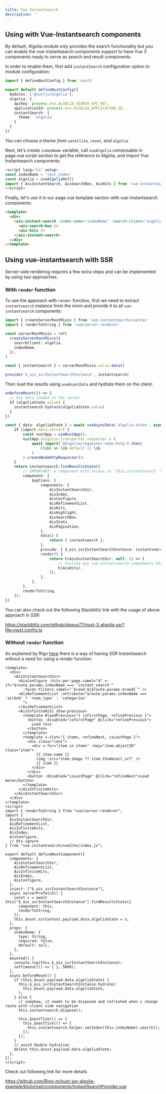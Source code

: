 ```yaml
---
title: Vue Instantsearch
description: ''
---
```


## Using with Vue-Instantsearch components

By default, Algolia module only provides the search functionality but you can enable the vue-instantsearch components support to have Vue 3 components ready to serve as search and result components.

In order to enable them, first add `instantSearch` configuration option to module configuration:

```ts
import { defineNuxtConfig } from 'nuxt3'

export default defineNuxtConfig({
  modules: ['@nuxtjs/algolia'],
  algolia: {
    apiKey: process.env.ALGOLIA_SEARCH_API_KEY,
    applicationId: process.env.ALGOLIA_APPLICATION_ID,
    instantSearch: {
      theme: 'algolia'
    }
  }
})
```

*You can choose a theme from `satellite`, `reset`, and `algolia`*

Next, let's create `indexName` variable, call `useAlgolia` composable in page.vue script section to get the reference to Algolia, and import Vue Instantsearch components:

```ts
<script lang="ts" setup>
const indexName = 'test_index' 
const algolia = useAlgoliaRef()
import { AisInstantSearch, AisSearchBox, AisHits } from 'vue-instantsearch/vue3/es'
</script>
```

Finally, let's use it in our page.vue template section with vue-instantsearch components:

```html
<template>
  <div>
    <ais-instant-search :index-name="indexName" :search-client="algolia">
      <ais-search-box />
      <ais-hits />
    </ais-instant-search>
  </div>
</template>
```

## Using vue-instantsearch with SSR

Server-side rendering requires a few extra steps and can be implemented by using two approaches.

### With `render` function

To use the approach with `render` function, first we need to extract `instantsearch` instance from the mixin and provide it to all `vue-instantsearch` components:

```ts
import { createServerRootMixin } from 'vue-instantsearch/vue3/es'
import { renderToString } from 'vue/server-renderer'

const serverRootMixin = ref(
  createServerRootMixin({
    searchClient: algolia,
    indexName,
  }),
)

const { instantsearch } = serverRootMixin.value.data()

provide('$_ais_ssrInstantSearchInstance', instantsearch)
```

Then load the results using `useAsyncData` and hydrate them on the client:

```ts
onBeforeMount(() => {
  // Use data loaded on the server
  if (algoliaState.value) {
    instantsearch.hydrate(algoliaState.value)
  }
})

const { data: algoliaState } = await useAsyncData('algolia-state', async () => {
    if (import.meta.server) {
        const nuxtApp = useNuxtApp();
        nuxtApp.$algolia.transporter.requester = (
            await import('@algolia/requester-node-http').then(
                (lib) => lib.default || lib
            )
        ).createNodeHttpRequester();
    }
    return instantsearch.findResultsState({
        // IMPORTANT: a component with access to `this.instantsearch` to be used by the createServerRootMixin code
        component: {
            $options: {
                components: {
                    AisInstantSearchSsr,
                    AisIndex,
                    AisConfigure,
                    AisRefinementList,
                    AisHits,
                    AisHighlight,
                    AisSearchBox,
                    AisStats,
                    AisPagination,
                },
                data() {
                    return { instantsearch };
                },
                provide: { $_ais_ssrInstantSearchInstance: instantsearch },
                render() {
                    return h(AisInstantSearchSsr, null, () => [
                        // Include any vue-instantsearch components that you use including each refinement attribute
                        h(AisHits),
                    ]);
                },
            },
        },
        renderToString,
    });
})
```

You can also check out the following Stackblitz link with the usage of above approach in SSR:

https://stackblitz.com/github/plexus77/nuxt-3-algolia-ssr?file=nuxt.config.ts

### Without `render` function

As explained by Rigo [here](https://github.com/nuxt-modules/algolia/issues/187) there is a way of having SSR Instantsearch without a need for using a render function:

```vue
<template>
  <div>
    <AisInstantSearchSsr>
      <AisConfigure :hits-per-page.camel="4" v-if="$route.params.indexName === 'instant_search'"
        :facet-filters.camel="`brand:${$route.params.brand}`" />
      <AisRefinementList :attribute="$route.params.indexName === 'airbnb' ? 'room_type' : 'categories'
        ">
      </AisRefinementList>
      <AisInfiniteHits show-previous>
        <template #loadPrevious="{ isFirstPage, refinePrevious }">
          <button :disabled="isFirstPage" @click="refinePrevious">
            Load less
          </button>
        </template>
        <template v-slot="{ items, refineNext, isLastPage }">
          <div class="cont">
            <div v-for="item in items" :key="item.objectID" class="item">
              {{ item.name }}
              <img :src="item.image ?? item.thumbnail_url" />
              {{ item }}
            </div>
          </div>
          <button :disabled="isLastPage" @click="refineNext">Load more</button>
        </template>
      </AisInfiniteHits>
    </AisInstantSearchSsr>
  </div>
</template>
<script>
import { renderToString } from "vue/server-renderer";
import {
  AisInstantSearchSsr,
  AisRefinementList,
  AisInfiniteHits,
  AisIndex,
  AisConfigure,
  // @ts-ignore
} from "vue-instantsearch/vue3/es/index.js";

export default defineNuxtComponent({
  components: {
    AisInstantSearchSsr,
    AisRefinementList,
    AisInfiniteHits,
    AisIndex,
    AisConfigure,
  },
  inject: ["$_ais_ssrInstantSearchInstance"],
  async serverPrefetch() {
    const s = await this["$_ais_ssrInstantSearchInstance"].findResultsState({
      component: this,
      renderToString,
    });
    this.$nuxt.ssrContext.payload.data.algoliaState = s;
  },
  props: {
    indexName: {
      type: String,
      required: false,
      default: null,
    },
  },
  mounted() {
    console.log(this.$_ais_ssrInstantSearchInstance);
    setTimeout(() => { }, 5000);
  },
  async beforeMount() {
    if (this.$nuxt.payload.data.algoliaState) {
      this.$_ais_ssrInstantSearchInstance.hydrate(
        this.$nuxt.payload.data.algoliaState,
      );
    } else {
      // somehow, it needs to be disposed and refreshed when i change route with client side navigation
      this.instantsearch.dispose();

      this.$nextTick(() => {
        this.$nextTick(() => {
          this.instantsearch.helper.setIndex(this.indexName).search();
        });
      });
    }
    // avoid double hydration
    delete this.$nuxt.payload.data.algoliaState;
  },
});
</script>
```

Check out following link for more details

https://github.com/Rigo-m/nuxt-ssr-algolia-example/blob/main/components/InstantSearchProvider.vue
